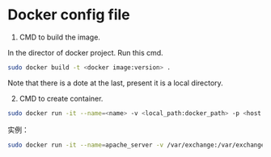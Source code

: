 # Docker config file

1. CMD to build the image.

In the director of docker project. Run this cmd.

```sh
sudo docker build -t <docker image:version> .
```

Note that there is a dote at the last, present it is a local directory.

2. CMD to create container.

```sh
sudo docker run -it --name=<name> -v <local_path:docker_path> -p <host:host_port:container_port>  <image:version> <start_point>
```
实例：
```sh
sudo docker run -it --name=apache_server -v /var/exchange:/var/exchange -p 80:80 apache_serv:beta /bin/bash
```